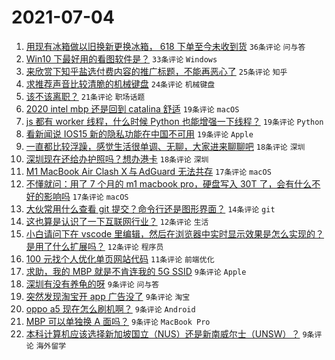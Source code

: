 # 2021-07-04

1. [用现有冰箱做以旧换新更换冰箱， 618 下单至今未收到货](https://www.v2ex.com/t/787399) `36条评论` `问与答`
1. [Win10 下最好用的看图软件是？](https://www.v2ex.com/t/787453) `33条评论` `Windows`
1. [来欣赏下知乎盐选付费内容的推广标题，不能再恶心了](https://www.v2ex.com/t/787416) `25条评论` `知乎`
1. [求推荐声音比较清脆的机械键盘](https://www.v2ex.com/t/787400) `24条评论` `机械键盘`
1. [该不该离职？](https://www.v2ex.com/t/787457) `21条评论` `职场话题`
1. [2020 intel mbp 还是回到 catalina 舒适](https://www.v2ex.com/t/787412) `19条评论` `macOS`
1. [js 都有 worker 线程，什么时候 Python 也能增强一下线程？](https://www.v2ex.com/t/787433) `19条评论` `Python`
1. [看新闻说 IOS15 新的隐私功能在中国不可用](https://www.v2ex.com/t/787429) `19条评论` `Apple`
1. [一直都比较浮躁，感觉生活很单调、无聊，大家进来聊聊吧](https://www.v2ex.com/t/787428) `18条评论` `深圳`
1. [深圳现在还给办护照吗？想办港卡](https://www.v2ex.com/t/787401) `18条评论` `深圳`
1. [M1 MacBook Air Clash X 与 AdGuard 无法共存](https://www.v2ex.com/t/787455) `17条评论` `macOS`
1. [不懂就问：用了 7 个月的 m1 macbook pro，硬盘写入 30T 了，会有什么不好的影响吗](https://www.v2ex.com/t/787430) `17条评论` `macOS`
1. [大伙常用什么查看 git 提交？命令行还是图形界面？](https://www.v2ex.com/t/787434) `14条评论` `git`
1. [这也算是认识了一下互联网行业？](https://www.v2ex.com/t/787452) `12条评论` `生活`
1. [小白请问下在 vscode 里编辑，然后在浏览器中实时显示效果是怎么实现的？是用了什么扩展吗？](https://www.v2ex.com/t/787426) `12条评论` `程序员`
1. [100 元找个人优化单页网站代码](https://www.v2ex.com/t/787431) `11条评论` `前端优化`
1. [求助，我的 MBP 就是不肯连我的 5G SSID](https://www.v2ex.com/t/787482) `9条评论` `Apple`
1. [深圳有没有养龟的呀](https://www.v2ex.com/t/787468) `9条评论` `问与答`
1. [突然发现淘宝开 app 广告没了](https://www.v2ex.com/t/787460) `9条评论` `淘宝`
1. [oppo a5 现在怎么刷机啊？](https://www.v2ex.com/t/787458) `9条评论` `Android`
1. [MBP 可以单独换 A 面吗？](https://www.v2ex.com/t/787424) `9条评论` `MacBook Pro`
1. [本科计算机应该选择新加坡国立（NUS）还是新南威尔士（UNSW）？](https://www.v2ex.com/t/787402) `9条评论` `海外留学`
